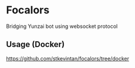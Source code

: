 # Focalors
Bridging Yunzai bot using websocket protocol

## Usage (Docker)
https://github.com/stkevintan/focalors/tree/docker